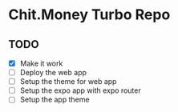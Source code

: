 # Chit.Money Turbo Repo

## TODO

- [x] Make it work
- [ ] Deploy the web app
- [ ] Setup the theme for web app
- [ ] Setup the expo app with expo router
- [ ] Setup the app theme
